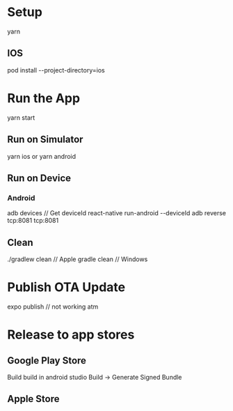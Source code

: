 # Setup
yarn
## IOS
pod install --project-directory=ios

# Run the App
yarn start
## Run on Simulator
yarn ios
or 
yarn android

## Run on Device
### Android
adb devices // Get deviceId
react-native run-android --deviceId <deviceId>
adb reverse tcp:8081 tcp:8081
## Clean
./gradlew clean // Apple
gradle clean // Windows

# Publish OTA Update
expo publish // not working atm

# Release to app stores
## Google Play Store
Build build in android studio
Build -> Generate Signed Bundle

## Apple Store
